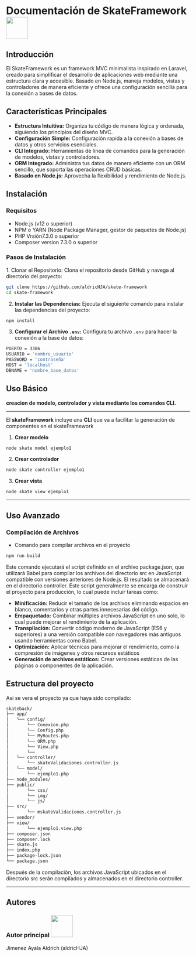 <h1> Documentación de SkateFramework <img src ="https://media.tenor.com/A_QSdxYaEtEAAAAi/barf-rick.gif" width = "60px"> </h1>
<h2>Introducción</h2>
El SkateFramework es un framework MVC minimalista inspirado en Laravel, creado para simplificar el desarrollo de aplicaciones web mediante una estructura clara y accesible. 
Basado en Node.js, maneja modelos, vistas y controladores de manera eficiente y ofrece una configuración sencilla para la conexión a bases de datos.

<h2>Características Principales</h2>
<ul style="list-style-type: disc;">
  <li><strong>Estructura Intuitiva:</strong> Organiza tu código de manera lógica y ordenada, siguiendo los principios del diseño MVC.</li>
  <li><strong>Configuración Simple:</strong> Configuración rapida a la conexión a bases de datos y otros servicios esenciales.</li>
  <li><strong>CLI Integrado:</strong> Herramientas de línea de comandos para la generación de modelos, vistas y controladores.</li>
  <li><strong>ORM Integrado:</strong> Administra tus datos de manera eficiente con un ORM sencillo, que soporta las operaciones CRUD básicas.</li>
  <li><strong>Basado en Node.js:</strong> Aprovecha la flexibilidad y rendimiento de Node.js.</li>
</ul>

<h2>Instalación</h2>
<h3><strong>Requisitos</strong></h3>
<ul style="list-style-type: disc;">
  <li>Node.js (v12 o superior)</li>
  <li>NPM o YARN (Node Package Manager, gestor de paquetes de Node.js)</li>
  <li>PHP Vrsión7.3.0 o superior</li>
  <li>Composer version 7.3.0 o superior</li>
</ul>
<h3><strong>Pasos de Instalació</strong>n</h3>
1. Clonar el Repositorio: Clona el repositorio desde GitHub y navega al directorio del proyecto:

 ```sh
 git clone https://github.com/aldricHJA/skate-framework
 cd skate-framework
 ```

2. <strong>Instalar las Dependencias:</strong> Ejecuta el siguiente comando para instalar las dependencias del proyecto:

 ```sh
 npm install
 ```
   
3. <strong>Configurar el Archivo ```.env```:</strong> Configura tu archivo ```.env``` para hacer la conexión a la base de datos:
```sh
PUERTO = 3306
USUARIO = 'nombre_usuario'
PASSWORD = 'contraseña'
HOST = 'localhost'
DBNAME = 'nombre_base_datos'
```

<h2>Uso Básico</h2>
<strong>creacion de modelo, controlador y vista mediante los comandos CLI.</strong>
<hr>
El <strong>skateFramework</strong> incluye una <strong>CLI</strong> que va a facilitar la generación de componentes en el skateFramework

1. <strong>Crear modelo</strong>
```sh
node skate model ejemplo1
```

2. <strong>Crear controlador</strong>
```sh
node skate controller ejemplo1
```

3. <strong>Crear vista</strong>
```sh
node skate view ejemplo1
```
<hr>
<h2><strong>Uso Avanzado</strong></h2>
<h3>Compilación de Archivos</h3>
<ul style= "list-style-type: disc;">
  <li>Comando para compilar archivos en el proyecto</li>
</ul>

```sh
npm run build
```
Este comando ejecutará el script definido en el archivo package.json, que utilizará Babel para compilar los archivos del directorio src en JavaScript compatible con versiones anteriores de Node.js. 
El resultado se almacenará en el directorio controller. 
Este script generalmente se encarga de construir el proyecto para producción, 
lo cual puede incluir tareas como:
<ul>
  <li><strong>Minificación:</strong> Reducir el tamaño de los archivos eliminando espacios en blanco, comentarios y otras partes innecesarias del código.</li>
  <li><strong>Empaquetado:</strong> Combinar múltiples archivos JavaScript en uno solo, lo cual puede mejorar el rendimiento de la aplicación.</li>
  <li><strong>Transpilación:</strong> Convertir código moderno de JavaScript (ES6 y superiores) a una versión compatible con navegadores más antiguos usando herramientas como Babel.</li>
  <li><strong>Optimización:</strong> Aplicar técnicas para mejorar el rendimiento, como la compresión de imágenes y otros recursos estáticos</li>
  <li><strong>Generación de archivos estáticos:</strong> Crear versiones estáticas de las páginas o componentes de la aplicación.</li>
</ul>

<h2>Estructura del proyecto</h2>
Así se vera el proyecto ya que haya sido compilado:

```sh
skateback/
├── app/
│   └── config/
│       └── Conexion.php
│       └── Config.php
│       └── MyRoutes.php
│       └── ORM.php
│       └── View.php
│       └──
│   └── controller/
│       └── skateValidaciones.controller.js
│   └── model/
│       └── ejemplo1.php
├── node_modules/
├── public/
│       └── css/
│       └── img/
│       └── js/
├── src/
│       └── mskateValidaciones.controller.js
├── vendor/
├── view/
│       └── ejemplo1.view.php
├── composer.json
├── composer.lock
├── skate.js
├── index.php
├── package-lock.json
└── package.json
```
Después de la compilación, los archivos JavaScript ubicados en el directorio src serán compilados y almacenados en el directorio controller.

<hr>
<h2>Autores</h2>
<h3>Autor principal <img src ="https://media.tenor.com/JQnBv9Po33wAAAAi/qoobee-taking-notes.gif" width = "60px"></h3>
Jimenez Ayala Aldrich (aldricHJA)
